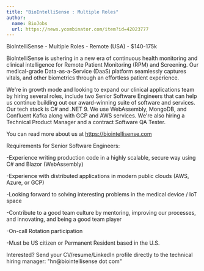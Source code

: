 ```yaml
---
title: "BioIntelliSense : Multiple Roles"
author:
  name: BioJobs
  url: https://news.ycombinator.com/item?id=42023777
---
```

BioIntelliSense - Multiple Roles - Remote (USA) - $140-175k

BioIntelliSense is ushering in a new era of continuous health monitoring and clinical intelligence for Remote Patient Monitoring (RPM) and Screening.  Our medical-grade Data-as-a-Service (DaaS) platform seamlessly captures vitals, and other biometrics through an effortless patient experience.

We&#x27;re in growth mode and looking to expand our clinical applications team by hiring several roles, include two Senior Software Engineers that can help us continue building out our award-winning suite of software and services. Our tech stack is C# and .NET 9.  We use WebAssembly, MongoDB, and Confluent Kafka along with GCP and AWS services.  We&#x27;re also hiring a Technical Product Manager and a contract Software QA Tester.

You can read more about us at <a href="https:&#x2F;&#x2F;biointellisense.com" rel="nofollow">https:&#x2F;&#x2F;biointellisense.com</a>

Requirements for Senior Software Engineers:

-Experience writing production code in a highly scalable, secure way using C# and Blazor (WebAssembly)

-Experience with distributed applications in modern public clouds (AWS, Azure, or GCP)

-Looking forward to solving interesting problems in the medical device &#x2F; IoT space

-Contribute to a good team culture by mentoring, improving our processes, and innovating, and being a good team player

-On-call Rotation participation

-Must be US citizen or Permanent Resident based in the U.S.

Interested? Send your CV&#x2F;resume&#x2F;LinkedIn profile directly to the technical hiring manager:  &quot;hn@biointellisense dot com&quot;
<JobApplication />
